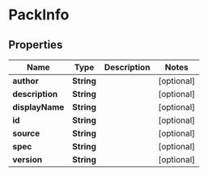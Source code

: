 # PackInfo

## Properties
Name | Type | Description | Notes
------------ | ------------- | ------------- | -------------
**author** | **String** |  |  [optional]
**description** | **String** |  |  [optional]
**displayName** | **String** |  |  [optional]
**id** | **String** |  |  [optional]
**source** | **String** |  |  [optional]
**spec** | **String** |  |  [optional]
**version** | **String** |  |  [optional]
